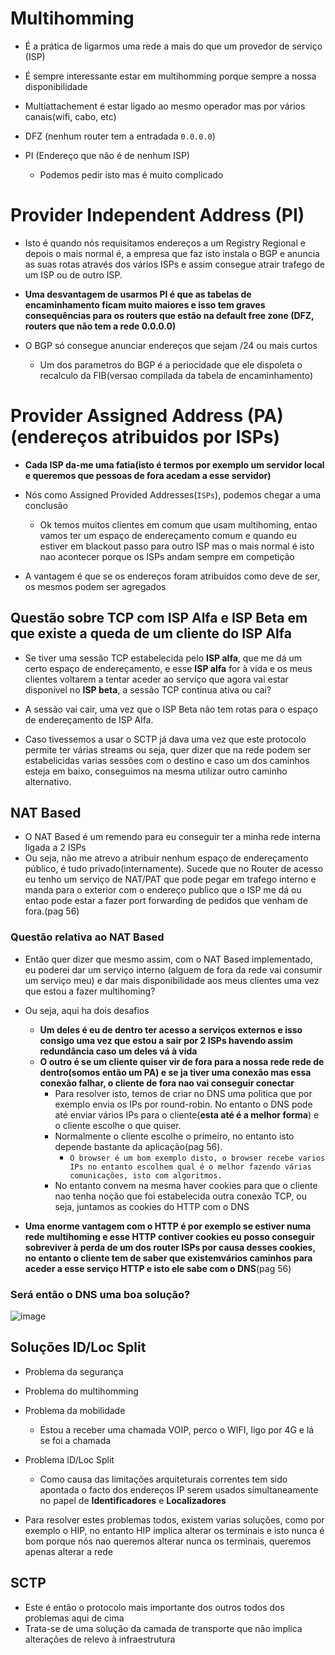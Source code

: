 # Multihomming

- É a prática de ligarmos uma rede a mais do que um provedor de serviço (ISP)

- É sempre interessante estar em multihomming porque sempre a nossa disponibilidade

- Multiattachement é estar ligado ao mesmo operador mas por vários canais(wifi, cabo, etc)

- DFZ (nenhum router tem a entradada `0.0.0.0`)

- PI (Endereço que não é de nenhum ISP)
    - Podemos pedir isto mas é muito complicado

# Provider Independent Address (PI)

- Isto é quando nós requisitamos endereços a um Registry Regional e depois o mais normal é, a empresa que faz isto instala o BGP e anuncia as suas rotas através dos vários ISPs e assim consegue atrair trafego de um ISP ou de outro ISP.

- **Uma desvantagem de usarmos PI é que as tabelas de encaminhamento ficam muito maiores e isso tem graves consequências para os routers que estão na default free zone (DFZ, routers que não tem a rede 0.0.0.0)**

- O BGP só consegue anunciar endereços que sejam /24 ou mais curtos
  - Um dos parametros do BGP é a periocidade que ele dispoleta o recalculo da FIB(versao compilada da tabela de encaminhamento)

# Provider Assigned Address (PA) (endereços atribuidos por ISPs)

- **Cada ISP da-me uma fatia(isto é termos por exemplo um servidor local e queremos que pessoas de fora acedam a esse servidor)**

- Nós como Assigned Provided Addresses(`ISPs`), podemos chegar a uma conclusão
  - Ok temos muitos clientes em comum que usam multihoming, entao vamos ter um espaço de endereçamento comum e quando eu estiver em blackout passo para outro ISP mas o mais normal é isto nao acontecer porque os ISPs andam sempre em competição

- A vantagem é que se os endereços foram atribuidos como deve de ser, os mesmos podem ser agregados

## Questão sobre TCP com ISP Alfa e ISP Beta em que existe a queda de um cliente do ISP Alfa

- Se tiver uma sessão TCP estabelecida pelo **ISP alfa**, que me dá um certo espaço de endereçamento, e esse **ISP alfa** for à vida e os meus clientes voltarem a tentar aceder ao serviço que agora vai estar disponível no **ISP beta**, a sessão TCP continua ativa ou cai?

- A sessão vai cair, uma vez que o ISP Beta não tem rotas para o espaço de endereçamento de ISP Alfa.
- Caso tivessemos a usar o SCTP já dava uma vez que este protocolo permite ter várias streams ou seja, quer dizer que na rede podem ser estabelicidas varias sessões com o destino e caso um dos caminhos esteja em baixo, conseguimos na mesma utilizar outro caminho alternativo.


## NAT Based

- O NAT Based é um remendo para eu conseguir ter a minha rede interna ligada a 2 ISPs
- Ou seja, não me atrevo a atribuir nenhum espaço de endereçamento público, é tudo privado(internamente). Sucede que no Router de acesso eu tenho um serviço de NAT/PAT que pode pegar em trafego interno e manda para o exterior com o endereço publico que o ISP me dá ou entao pode estar a fazer port forwarding de pedidos que venham de fora.(pag 56)

### Questão relativa ao NAT Based

- Então quer dizer que mesmo assim, com o NAT Based implementado, eu poderei dar um serviço interno (alguem de fora da rede vai consumir um serviço meu) e dar mais disponibilidade aos meus clientes uma vez que estou a fazer multihoming? 

- Ou seja, aqui ha dois desafios
  - **Um deles é eu de dentro ter acesso a serviços externos e isso consigo uma vez que estou a sair por 2 ISPs havendo assim redundância caso um deles vá à vida**
  - **O outro é se um cliente quiser vir de fora para a nossa rede rede de dentro(somos então um PA) e se ja tiver uma conexão mas essa conexão falhar, o cliente de fora nao vai conseguir conectar**
	- Para resolver isto, temos de criar no DNS uma politica que por exemplo envia os IPs por round-robin. No entanto o DNS pode até enviar vários IPs para o cliente(**esta até é a melhor forma**) e o cliente escolhe o que quiser. 
	- Normalmente o cliente escolhe o primeiro, no entanto isto depende bastante da aplicação(pag 56).
		- `O browser é um bom exemplo disto, o browser recebe varios IPs no entanto escolhem qual é o melhor fazendo várias comunicações, isto com algoritmos.`
	- No entanto convem na mesma haver cookies para que o cliente nao tenha noção que foi estabelecida outra conexão TCP, ou seja, juntamos as cookies do HTTP com o DNS

- **Uma enorme vantagem com o HTTP é por exemplo se estiver numa rede multihoming e esse HTTP contiver cookies eu posso conseguir sobreviver à perda de um dos router ISPs por causa desses cookies, no entanto o cliente tem de saber que existemvários caminhos para aceder a esse serviço HTTP e isto ele sabe com o DNS**(pag 56)


### Será então o DNS uma boa solução? 

![image](https://user-images.githubusercontent.com/12052283/145249344-26780f4c-ce2c-493d-a339-8b44700f9994.png)



## Soluções ID/Loc Split

- Problema da segurança
- Problema do multihomming
- Problema da mobilidade
  - Estou a receber uma chamada VOIP, perco o WIFI, ligo por 4G e lá se foi a chamada
- Problema ID/Loc Split
  - Como causa das limitações arquiteturais correntes tem sido apontada o facto dos endereços IP serem usados simultaneamente no papel de **Identificadores** e **Localizadores**

- Para resolver estes problemas todos, existem varias soluções, como por exemplo o HIP, no entanto HIP implica alterar os terminais e isto nunca é bom porque nós nao queremos alterar nunca os terminais, queremos apenas alterar a rede

## SCTP

- Este é então o protocolo mais importante dos outros todos dos problemas aqui de cima
- Trata-se de uma solução da camada de transporte que não implica alterações de relevo à infraestrutura
